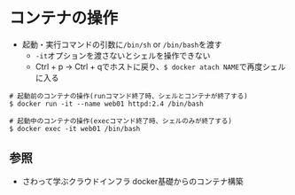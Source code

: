 # コンテナの操作
- 起動・実行コマンドの引数に`/bin/sh` or `/bin/bash`を渡す
  - `-it`オプションを渡さないとシェルを操作できない
  - Ctrl + p -> Ctrl + qでホストに戻り、`$ docker atach NAME`で再度シェルに入る

```
# 起動前のコンテナの操作(runコマンド終了時、シェルとコンテナが終了する)
$ docker run -it --name web01 httpd:2.4 /bin/bash

# 起動中のコンテナの操作(execコマンド終了時、シェルのみが終了する)
$ docker exec -it web01 /bin/bash
```

## 参照
- さわって学ぶクラウドインフラ docker基礎からのコンテナ構築
